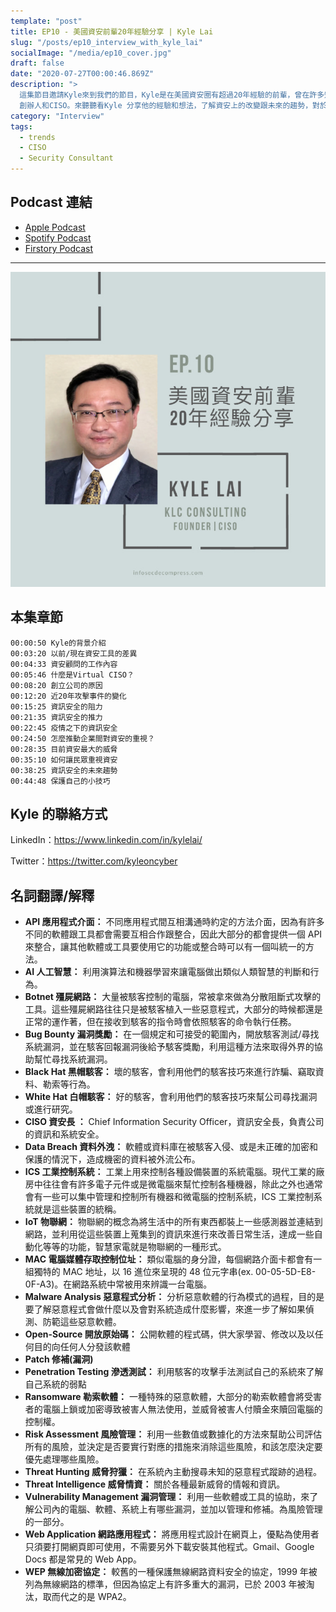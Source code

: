 ```yaml
---
template: "post"
title: EP10 - 美國資安前輩20年經驗分享 | Kyle Lai
slug: "/posts/ep10_interview_with_kyle_lai"
socialImage: "/media/ep10_cover.jpg"
draft: false
date: "2020-07-27T00:00:46.869Z"
description: ">
  這集節目邀請Kyle來到我們的節目，Kyle是在美國資安圈有超過20年經驗的前輩，曾在許多知名大公司就職過，目前在KLC Consulting
  創辦人和CISO。來聽聽看Kyle 分享他的經驗和想法，了解資安上的改變跟未來的趨勢，對於資安發展的推力和阻力"
category: "Interview"
tags:
  - trends
  - CISO
  - Security Consultant
---
```


## Podcast 連結

- [Apple Podcast](https://podcasts.apple.com/tw/podcast/%E8%B3%87%E5%AE%89%E8%A7%A3%E5%A3%93%E7%B8%AE/id1513276667#episodeGuid=ckd3j0iledsjj0856e9cjl01t)
- [Spotify Podcast](https://open.spotify.com/episode/4KkUvg1sW8CQxvdD3gjJeN?si=X3sCrZ68QxG9wCh-Bq_CdA)
- [Firstory Podcast](https://open.firstory.me/story/ckd3j0iledsjj0856e9cjl01t)

---

![](/media/ep10_cover.jpg)

## 本集章節

`00:00:50 Kyle的背景介紹`\
`00:03:20 以前/現在資安工具的差異`\
`00:04:33 資安顧問的工作內容`\
`00:05:46 什麼是Virtual CISO？`\
`00:08:20 創立公司的原因`\
`00:12:20 近20年攻擊事件的變化`\
`00:15:25 資訊安全的阻力`\
`00:21:35 資訊安全的推力`\
`00:22:45 疫情之下的資訊安全`\
`00:24:50 怎麼推動企業間對資安的重視？`\
`00:28:35 目前資安最大的威脅`\
`00:35:10 如何讓民眾重視資安`\
`00:38:25 資訊安全的未來趨勢`\
`00:44:48 保護自己的小技巧`

## Kyle 的聯絡方式

LinkedIn：<https://www.linkedin.com/in/kylelai/>

Twitter：<https://twitter.com/kyleoncyber>

## 名詞翻譯/解釋

- **API 應用程式介面：** 不同應用程式間互相溝通時約定的方法介面，因為有許多不同的軟體跟工具都會需要互相合作跟整合，因此大部分的都會提供一個 API 來整合，讓其他軟體或工具要使用它的功能或整合時可以有一個叫統一的方法。
- **AI 人工智慧：** 利用演算法和機器學習來讓電腦做出類似人類智慧的判斷和行為。
- **Botnet 殭屍網路：** 大量被駭客控制的電腦，常被拿來做為分散阻斷式攻擊的工具。這些殭屍網路往往只是被駭客植入一些惡意程式，大部分的時候都還是正常的運作著，但在接收到駭客的指令時會依照駭客的命令執行任務。
- **Bug Bounty 漏洞獎勵：** 在一個規定和可接受的範圍內，開放駭客測試/尋找系統漏洞，並在駭客回報漏洞後給予駭客獎勵，利用這種方法來取得外界的協助幫忙尋找系統漏洞。
- **Black Hat 黑帽駭客：** 壞的駭客，會利用他們的駭客技巧來進行詐騙、竊取資料、勒索等行為。
- **White Hat 白帽駭客：** 好的駭客，會利用他們的駭客技巧來幫公司尋找漏洞或進行研究。
- **CISO 資安長 ：** Chief Information Security Officer，資訊安全長，負責公司的資訊和系統安全。
- **Data Breach 資料外洩：** 軟體或資料庫在被駭客入侵、或是未正確的加密和保護的情況下，造成機密的資料被外流公布。
- **ICS 工業控制系統：** 工業上用來控制各種設備裝置的系統電腦。現代工業的廠房中往往會有許多電子元件或是微電腦來幫忙控制各種機器，除此之外也通常會有一些可以集中管理和控制所有機器和微電腦的控制系統，ICS 工業控制系統就是這些裝置的統稱。
- **IoT 物聯網：** 物聯網的概念為將生活中的所有東西都裝上一些感測器並連結到網路，並利用從這些裝置上蒐集到的資訊來進行來改善日常生活，達成一些自動化等等的功能，智慧家電就是物聯網的一種形式。
- **MAC 電腦媒體存取控制位址：** 類似電腦的身分證，每個網路介面卡都會有一組獨特的 MAC 地址，以 16 進位來呈現的 48 位元字串(ex. 00-05-5D-E8-0F-A3)。在網路系統中常被用來辨識一台電腦。
- **Malware Analysis 惡意程式分析：** 分析惡意軟體的行為模式的過程，目的是要了解惡意程式會做什麼以及會對系統造成什麼影響，來進一步了解如果偵測、防範這些惡意軟體。
- **Open-Source 開放原始碼：** 公開軟體的程式碼，供大家學習、修改以及以任何目的向任何人分發該軟體
- **Patch 修補(漏洞)**
- **Penetration Testing 滲透測試：** 利用駭客的攻擊手法測試自己的系統來了解自己系統的弱點
- **Ransomware 勒索軟體：** 一種特殊的惡意軟體，大部分的勒索軟體會將受害者的電腦上鎖或加密導致被害人無法使用，並威脅被害人付贖金來贖回電腦的控制權。
- **Risk Assessment 風險管理：** 利用一些數值或數據化的方法來幫助公司評估所有的風險，並決定是否要實行對應的措施來消除這些風險，和該怎麼決定要優先處理哪些風險。
- **Threat Hunting 威脅狩獵：** 在系統內主動搜尋未知的惡意程式蹤跡的過程。
- **Threat Intelligence 威脅情資：** 關於各種最新威脅的情報和資訊。
- **Vulnerability Management 漏洞管理：** 利用一些軟體或工具的協助，來了解公司內的電腦、軟體、系統上有哪些漏洞，並加以管理和修補。為風險管理的一部分。
- **Web Application 網路應用程式：** 將應用程式設計在網頁上，優點為使用者只須要打開網頁即可使用，不需要另外下載安裝其他程式。Gmail、Google Docs 都是常見的 Web App。
- **WEP 無線加密協定：** 較舊的一種保護無線網路資料安全的協定，1999 年被列為無線網路的標準，但因為協定上有許多重大的漏洞，已於 2003 年被淘汰，取而代之的是 WPA2。
